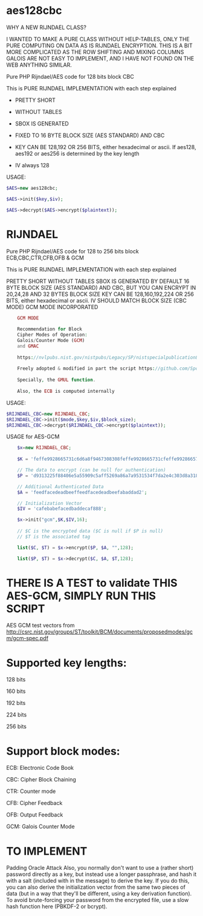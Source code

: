 # aes128cbc

WHY A NEW RIJNDAEL CLASS?

I WANTED TO MAKE A PURE CLASS WITHOUT HELP-TABLES, ONLY THE PURE COMPUTING ON DATA AS IS RIJNDAEL ENCRYPTION. THIS IS A BIT MORE COMPLICATED AS THE ROW SHIFTING AND MIXING COLUMNS GALOIS ARE NOT EASY TO IMPLEMENT, AND I HAVE NOT FOUND ON THE WEB ANYTHING SIMILAR.

Pure PHP Rijndael/AES code for 128 bits block CBC

This is PURE RIJNDAEL IMPLEMENTATION with each step explained

- PRETTY SHORT

- WITHOUT TABLES

- SBOX IS GENERATED

- FIXED TO 16 BYTE BLOCK SIZE (AES STANDARD) AND CBC

- KEY CAN BE 128,192 OR 256 BITS, either hexadecimal or ascii. If aes128, aes192 or aes256 is determined by the key length

- IV always 128


USAGE:
```php
$AES=new aes128cbc;

$AES->init($key,$iv);

$AES->decrypt($AES->encrypt($plaintext));
```
# RIJNDAEL

Pure PHP Rijndael/AES code for 128 to 256 bits block ECB,CBC,CTR,CFB,OFB & GCM

This is PURE RIJNDAEL IMPLEMENTATION with each step explained

PRETTY SHORT
WITHOUT TABLES
SBOX IS GENERATED
BY DEFAULT 16 BYTE BLOCK SIZE (AES STANDARD) AND CBC, BUT YOU CAN ENCRYPT IN 20,24,28 AND 32 BYTES BLOCK SIZE
KEY CAN BE 128,160,192,224 OR 256 BITS, either hexadecimal or ascii. 
IV SHOULD MATCH BLOCK SIZE (CBC MODE)
GCM MODE INCORPORATED


```php
	GCM MODE
	
	Recommendation for Block
	Cipher Modes of Operation:
	Galois/Counter Mode (GCM)
	and GMAC
	
	https://nvlpubs.nist.gov/nistpubs/Legacy/SP/nistspecialpublication800-38d.pdf
	
	Freely adopted & modified in part the script https://github.com/Spomky-Labs/php-aes-gcm
	
	Specially, the GMUL function.
	
	Also, the ECB is computed internally
```
USAGE:
```php
$RIJNDAEL_CBC=new RIJNDAEL_CBC;
$RIJNDAEL_CBC->init($mode,$key,$iv,$block_size);
$RIJNDAEL_CBC->decrypt($RIJNDAEL_CBC->encrypt($plaintext));
```
USAGE for AES-GCM
```php
	$x=new RIJNDAEL_CBC; 
	
	$K = 'feffe9928665731c6d6a8f9467308308feffe9928665731cfeffe9928665731c6d6a8f9467308308feffe9928665731c';

	// The data to encrypt (can be null for authentication)
	$P = 'd9313225f88406e5a55909c5aff5269a86a7a9531534f7da2e4c303d8a318a721c3c0c95956809532fcf0e2449a6b525b16aedf5aa0de657ba637b39';

	// Additional Authenticated Data
	$A = 'feedfacedeadbeeffeedfacedeadbeefabaddad2';

	// Initialization Vector
	$IV = 'cafebabefacedbaddecaf888';

	$x->init("gcm",$K,$IV,16);
	
	// $C is the encrypted data ($C is null if $P is null)
	// $T is the associated tag

	list($C, $T) = $x->encrypt($P, $A, "",128);

	list($P, $T) = $x->decrypt($C, $A, $T,128);
```
# THERE IS A TEST to validate THIS AES-GCM, SIMPLY RUN THIS SCRIPT

AES GCM test vectors from http://csrc.nist.gov/groups/ST/toolkit/BCM/documents/proposedmodes/gcm/gcm-spec.pdf

# Supported key lengths:

128 bits

160 bits

192 bits

224 bits

256 bits

# Support block modes:

ECB: Electronic Code Book

CBC: Cipher Block Chaining

CTR: Counter mode

CFB: Cipher Feedback

OFB: Output Feedback

GCM: Galois Counter Mode


# TO IMPLEMENT

Padding Oracle Attack
Also, you normally don't want to use a (rather short) password directly as a key, but instead use a longer passphrase, and hash it with a salt (included with in the message) to derive the key. If you do this, you can also derive the initialization vector from the same two pieces of data (but in a way that they'll be different, using a key derivation function). To avoid brute-forcing your password from the encrypted file, use a slow hash function here (PBKDF-2 or bcrypt).
